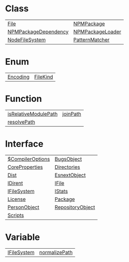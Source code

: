# Class



|                                                                                      |                                                                              |
| ------------------------------------------------------------------------------------ | ---------------------------------------------------------------------------- |
| [File](/aot/system/class/file-system/file.md)                                        | [NPMPackage](/aot/system/class/npm-package-loader/npmpackage.md)             |
| [NPMPackageDependency](/aot/system/class/npm-package-loader/npmpackagedependency.md) | [NPMPackageLoader](/aot/system/class/npm-package-loader/npmpackageloader.md) |
| [NodeFileSystem](/aot/system/class/file-system/nodefilesystem.md)                    | [PatternMatcher](/aot/system/class/pattern-matcher/patternmatcher.md)        |



# Enum



|                                                     |                                                     |
| --------------------------------------------------- | --------------------------------------------------- |
| [Encoding](/aot/system/enum/interfaces/encoding.md) | [FileKind](/aot/system/enum/interfaces/filekind.md) |



# Function



|                                                                                 |                                                         |
| ------------------------------------------------------------------------------- | ------------------------------------------------------- |
| [isRelativeModulePath](/aot/system/function/path-utils/isrelativemodulepath.md) | [joinPath](/aot/system/function/path-utils/joinpath.md) |
| [resolvePath](/aot/system/function/path-utils/resolvepath.md)                   |                                                         |



# Interface



|                                                                            |                                                                             |
| -------------------------------------------------------------------------- | --------------------------------------------------------------------------- |
| [$CompilerOptions](/aot/system/interface/interfaces/usdcompileroptions.md) | [BugsObject](/aot/system/interface/package-types/bugsobject.md)             |
| [CoreProperties](/aot/system/interface/package-types/coreproperties.md)    | [Directories](/aot/system/interface/package-types/directories.md)           |
| [Dist](/aot/system/interface/package-types/dist.md)                        | [EsnextObject](/aot/system/interface/package-types/esnextobject.md)         |
| [IDirent](/aot/system/interface/interfaces/idirent.md)                     | [IFile](/aot/system/interface/interfaces/ifile.md)                          |
| [IFileSystem](/aot/system/interface/interfaces/ifilesystem.md)             | [IStats](/aot/system/interface/interfaces/istats.md)                        |
| [License](/aot/system/interface/package-types/license.md)                  | [Package](/aot/system/interface/package-types/package.md)                   |
| [PersonObject](/aot/system/interface/package-types/personobject.md)        | [RepositoryObject](/aot/system/interface/package-types/repositoryobject.md) |
| [Scripts](/aot/system/interface/package-types/scripts.md)                  |                                                                             |



# Variable



|                                                               |                                                                   |
| ------------------------------------------------------------- | ----------------------------------------------------------------- |
| [IFileSystem](/aot/system/variable/interfaces/ifilesystem.md) | [normalizePath](/aot/system/variable/path-utils/normalizepath.md) |


